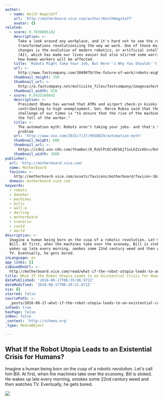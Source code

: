 ```yaml
---
author:
  - name: Keith Wagstaff
    url: 'http://motherboard.vice.com/author/KeithWagstaff'
    avatar: {}
related:
  - score: 0.7830805182
    description: >-
      Take a look around any workplace, and it's hard not to see the radical
      transformations revolutionizing the way we work. One of those major
      changes is the evolution of modern robotics, or artificial intelligence
      (AI), which has made our lives easier but also stirred some worries as to
      how human workers will be affected.
    title: 'Robots Might Take Your Job, But Here''s Why You Shouldn''t Worry'
    url: >-
      http://www.fastcompany.com/3049079/the-future-of-work/robots-might-take-your-job-but-heres-why-you-shouldnt-worry
    thumbnail_height: 350
    thumbnail_url: >-
      http://a.fastcompany.net/multisite_files/fastcompany/imagecache/620x350/poster/2015/07/3049079-poster-p-1-robots-might-take-your-job-but-heres-why-you-shouldnt-worry.jpg
    thumbnail_width: 620
  - score: 0.6433169842
    description: >-
      President Obama has warned that ATMs and airport check-in kiosks are
      contributing to high unemployment. Sen. Marco Rubio said that the central
      challenge of our times is "to ensure that the rise of the machines is not
      the fall of the worker."
    title: >-
      The automation myth: Robots aren't taking your jobs- and that's the
      problem
    url: 'http://www.vox.com/2015/7/27/9038829/automation-myth'
    thumbnail_height: 600
    thumbnail_url: >-
      https://cdn2.vox-cdn.com/thumbor/D_RvUlPcECv0CbbjT1vLhZzvXOc=/0x88:8848x5004/1080x600/cdn0.vox-cdn.com/uploads/chorus_image/image/46837016/Cover-Robots-01.0.0.png
    thumbnail_width: 1080
publisher:
  url: 'http://motherboard.vice.com'
  name: Motherboard
  favicon: >-
    http://motherboard.vice.com/assets/favicons/motherboard/favicon-16x16.png?v20160720101513
  domain: motherboard.vice.com
keywords:
  - robots
  - danaher
  - machines
  - bills
  - wall-e
  - darling
  - motherboard
  - scenario
  - could
  - world
description: >-
  Imagine a human being born on the cusp of a robotic revolution. Let's call him
  Bill. At first, when the machines take over the economy, Bill is stoked. He
  wakes up late every morning, smokes some 22nd century weed and then watches
  TV. Eventually, he gets bored.
inLanguage: en
app_links: []
isBasedOnUrl: >-
  http://motherboard.vice.com/read/what-if-the-robot-utopia-leads-to-an-existential-crisis-for-humans
title: What If the Robot Utopia Leads to an Existential Crisis for Humans?
datePublished: '2016-08-17T06:35:06.972Z'
dateModified: '2016-08-17T06:29:21.071Z'
via: {}
starred: false
sourcePath: >-
  _posts/2016-08-17-what-if-the-robot-utopia-leads-to-an-existential-crisis-for.md
inFeed: true
hasPage: false
inNav: false
_context: 'http://schema.org'
_type: MediaObject

---
```

<article style=""><h1>What If the Robot Utopia Leads to an Existential Crisis for Humans?</h1><p>Imagine a human being born on the cusp of a robotic revolution. Let's call him Bill. At first, when the machines take over the economy, Bill is stoked. He wakes up late every morning, smokes some 22nd century weed and then watches TV. Eventually, he gets bored.</p><img src="http://motherboard-images.vice.com/content-images/article/32851/146158014369311.png" /></article>